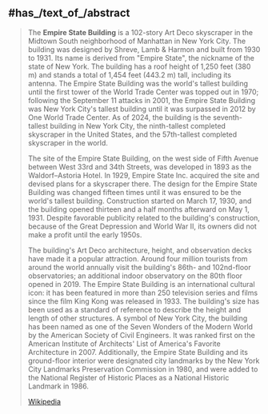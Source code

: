 ﻿---
aliases:
- "Empire State Building"
has_id_wikidata: Q9188
Pinterest_username: empirestatebldg
Instagram_username: empirestatebldg
X_Twitter_username:
- empirestatebldg
- EmpireStateBldg
Facebook_username: empirestatebuilding
page_banner: "http://commons.wikimedia.org/wiki/Special:FilePath/Attractions%20Banner.jpg"
date_of_official_opening: "1931-05-01"
inception: "1931-05-01"
has_time_started: "1931-05-01"
located_on_street:
- "[[_Standards/WikiData/WD~Fifth_Avenue,109858]]"
- "[[_Standards/WikiData/WD~34th_Street,110049]]"
has_part_s_:
- "[[_Standards/WikiData/WD~observation_deck,177305]]"
- "[[_Standards/WikiData/WD~transmitter_mast,1068623]]"
- "[[_Standards/WikiData/WD~retail_area,5152545]]"
- '[[_Standards/WikiData/WD~lobby,31948]]'
has_use: '[[_Standards/WikiData/WD~office,182060]]'
significant_event:
- '[[_Standards/WikiData/WD~construction,385378]]'
- "[[_Standards/WikiData/WD~aviation_accident,744913]]"
- "[[_Standards/WikiData/WD~groundbreaking_ceremony,1068633]]"
- "[[_Standards/WikiData/WD~opening_ceremony,3010369]]"
instance_of:
- "[[_Standards/WikiData/WD~tourist_attraction,570116]]"
- "[[_Standards/WikiData/WD~office_building,1021645]]"
- '[[_Standards/WikiData/WD~skyscraper,11303]]'
architect: "[[_Standards/WikiData/WD~Shreve,_Lamb_&_Harmon,617190]]"
heritage_designation:
- "[[_Standards/WikiData/WD~National_Historic_Landmark,624232]]"
- "[[_Standards/WikiData/WD~National_Register_of_Historic_Places_listed_place,19558910]]"
- "[[_Standards/WikiData/WD~New_York_City_Landmark,19825927]]"
- "[[_Standards/WikiData/WD~New_York_State_Register_of_Historic_Places_listed_place,120763427]]"
different_from: "[[_Standards/WikiData/WD~Empire_Building,1339295]]"
named_after: "[[_Standards/WikiData/WD~Empire_State,7102494]]"
architectural_style: "[[_Standards/WikiData/WD~Art_Deco_architecture,12720942]]"
part_of: "[[_Standards/WikiData/WD~Seven_Wonders_of_the_Modern_World,12800832]]"
structural_engineer: "[[_Standards/WikiData/WD~Homer_G._Balcom,16856049]]"
owned_by: "[[_Standards/WikiData/WD~Empire_State_Realty_Trust,27146006]]"
CRIS_Unique_Site_Number: 06101.001691
coordinate_location: "Point(-73.985555555 40.748333333)"
logo_image: "http://commons.wikimedia.org/wiki/Special:FilePath/Esb-logo-oneline.svg"
Danbooru_tag: empire_state_building
official_website: "https://www.esbnyc.com/"
location: "[[_Standards/WikiData/WD~Midtown_Manhattan,11249]]"
located_in_the_administrative_territorial_entity: '[[_Standards/WikiData/WD~Manhattan,11299]]'
made_from_material:
- '[[_Standards/WikiData/WD~steel,11427]]'
- '[[_Standards/WikiData/WD~limestone,23757]]'
- '[[_Standards/WikiData/WD~brick,40089]]'
- '[[_Standards/WikiData/WD~cement,45190]]'
country: "[[_Standards/WikiData/WD~United_States,30]]"
floors_below_ground: 1
height:
- 1500
- 453
social_media_followers:
- 27000
- 267434
number_of_elevators: 73
floors_above_ground: 102
postal_code: 10118
capital_cost: 40948900
image: "http://commons.wikimedia.org/wiki/Special:FilePath/Empire%20State%20Building%20%28aerial%20view%29.jpg"
area: 2248355
Commons_category: "Empire State Building"
view: "http://commons.wikimedia.org/wiki/Special:FilePath/Blick%20auf%20New%20York%20City%20%28S%C3%BCden%29%20vom%20Empire%20State%20Building.jpg"
3D_model: "http://commons.wikimedia.org/wiki/Special:FilePath/Empire%20State%20Building%20%28simplified%29.stl"
image_of_interior: "http://commons.wikimedia.org/wiki/Special:FilePath/Empire%20State%20Building%2086th%20floor.jpg"
nighttime_view: "http://commons.wikimedia.org/wiki/Special:FilePath/Empire%20Subway%20Series%20%2851446644524%29.jpg"
U_S_National_Archives_Identifier: 10676252
NRHP_reference_number: 82001192
---

## #has_/text_of_/abstract 

> The **Empire State Building** is a 102-story Art Deco skyscraper in the Midtown South neighborhood of Manhattan in New York City. The building was designed by Shreve, Lamb & Harmon and built from 1930 to 1931. Its name is derived from "Empire State", the nickname of the state of New York. The building has a roof height of 1,250 feet (380 m) and stands a total of 1,454 feet (443.2 m) tall, including its antenna. The Empire State Building was the world's tallest building until the first tower of the World Trade Center was topped out in 1970; following the September 11 attacks in 2001, the Empire State Building was New York City's tallest building until it was surpassed in 2012 by One World Trade Center. As of 2024, the building is the seventh-tallest building in New York City, the ninth-tallest completed skyscraper in the United States, and the 57th-tallest completed skyscraper in the world.
>
> The site of the Empire State Building, on the west side of Fifth Avenue between West 33rd and 34th Streets, was developed in 1893 as the Waldorf–Astoria Hotel. In 1929, Empire State Inc. acquired the site and devised plans for a skyscraper there. The design for the Empire State Building was changed fifteen times until it was ensured to be the world's tallest building. Construction started on March 17, 1930, and the building opened thirteen and a half months afterward on May 1, 1931. Despite favorable publicity related to the building's construction, because of the Great Depression and World War II, its owners did not make a profit until the early 1950s.
>
> The building's Art Deco architecture, height, and observation decks have made it a popular attraction. Around four million tourists from around the world annually visit the building's 86th- and 102nd-floor observatories; an additional indoor observatory on the 80th floor opened in 2019. The Empire State Building is an international cultural icon: it has been featured in more than 250 television series and films since the film King Kong was released in 1933. The building's size has been used as a standard of reference to describe the height and length of other structures. A symbol of New York City, the building has been named as one of the Seven Wonders of the Modern World by the American Society of Civil Engineers. It was ranked first on the American Institute of Architects' List of America's Favorite Architecture in 2007. Additionally, the Empire State Building and its ground-floor interior were designated city landmarks by the New York City Landmarks Preservation Commission in 1980, and were added to the National Register of Historic Places as a National Historic Landmark in 1986.
>
> [Wikipedia](https://en.wikipedia.org/wiki/Empire%20State%20Building) 


